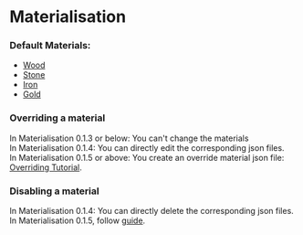 # Materialisation

### Default Materials:
- [Wood](https://shedaniel.me/MaterialisationData/wood)
- [Stone](https://shedaniel.me/MaterialisationData/stone)
- [Iron](https://shedaniel.me/MaterialisationData/iron)
- [Gold](https://shedaniel.me/MaterialisationData/gold)

### Overriding a material
In Materialisation 0.1.3 or below: You can't change the materials <br>
In Materialisation 0.1.4: You can directly edit the corresponding json files. <br>
In Materialisation 0.1.5 or above: You create an override material json file: [Overriding Tutorial](https://shedaniel.me/MaterialisationData/overriding_a_material).

### Disabling a material
In Materialisation 0.1.4: You can directly delete the corresponding json files. <br>
In Materialisation 0.1.5, follow [guide](https://shedaniel.me/MaterialisationData/disabling_a_material).